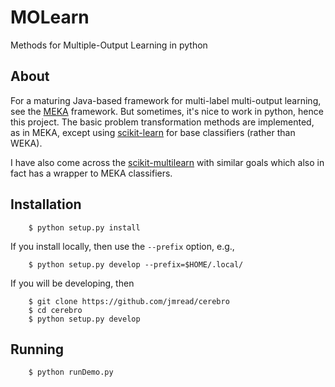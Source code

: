 # MOLearn

Methods for Multiple-Output Learning in python

## About

For a maturing Java-based framework for multi-label multi-output learning, see the [MEKA](http://meka.sourceforge.net/) framework. But sometimes, it's nice to work in python, hence this project. The basic problem transformation methods are implemented, as in MEKA, except using [scikit-learn](http://scikit-learn.org/stable/) for base classifiers (rather than WEKA). 

I have also come across the [scikit-multilearn](http://scikit-multilearn.github.io/) with similar goals which also in fact has a wrapper to MEKA classifiers.

## Installation

```
	$ python setup.py install
```

If you install locally, then use the `--prefix` option, e.g., 

```
	$ python setup.py develop --prefix=$HOME/.local/
```

If you will be developing, then

```
	$ git clone https://github.com/jmread/cerebro
	$ cd cerebro
	$ python setup.py develop
```

## Running
 	
```
	$ python runDemo.py
```
